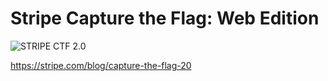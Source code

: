 # Stripe Capture the Flag: Web Edition

![STRIPE CTF 2.0](https://stripe.com/img/blog/posts/ctf-20/ctf20.png)

https://stripe.com/blog/capture-the-flag-20

